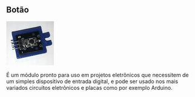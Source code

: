 ## Botão

<p><img src="img/1.jpeg" alt="" width="25%" /></p>

É um módulo pronto para uso em projetos eletrônicos que necessitem de um simples dispositivo de entrada digital, e pode ser usado nos mais variados circuitos eletrônicos e placas como por exemplo Arduino.
